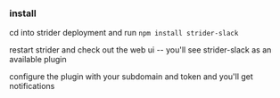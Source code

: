 ### install

cd into strider deployment and run `npm install strider-slack`

restart strider and check out the web ui -- you'll see strider-slack as an available plugin

configure the plugin with your subdomain and token and you'll get notifications

